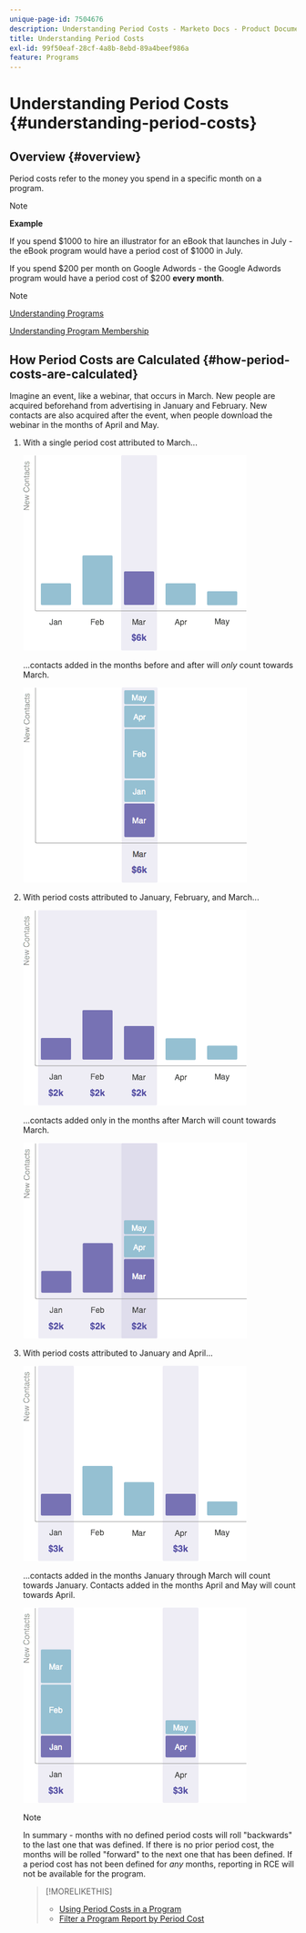 ```yaml
---
unique-page-id: 7504676
description: Understanding Period Costs - Marketo Docs - Product Documentation
title: Understanding Period Costs
exl-id: 99f50eaf-28cf-4a8b-8ebd-89a4beef986a
feature: Programs
---
```

# Understanding Period Costs {#understanding-period-costs}

## Overview {#overview}

Period costs refer to the money you spend in a specific month on a program.

>[!NOTE]
>
>**Example**
>
>If you spend $1000 to hire an illustrator for an eBook that launches in July - the eBook program would have a period cost of $1000 in July.
>
>If you spend $200 per month on Google Adwords - the Google Adwords program would have a period cost of $200 **every month**.

>[!NOTE]
>
>[Understanding Programs](/help/marketo/product-docs/core-marketo-concepts/programs/creating-programs/understanding-programs.md)
>
>[Understanding Program Membership](/help/marketo/product-docs/core-marketo-concepts/programs/creating-programs/understanding-program-membership.md)

## How Period Costs are Calculated {#how-period-costs-are-calculated}

Imagine an event, like a webinar, that occurs in March. New people are acquired beforehand from advertising in January and February. New contacts are also acquired after the event, when people download the webinar in the months of April and May.

1. With a single period cost attributed to March...

   ![](assets/graph1.png)

   ...contacts added in the months before and after will *only* count towards March.

   ![](assets/graph2.png)

1. With period costs attributed to January, February, and March...

   ![](assets/graph3.png)

   ...contacts added only in the months after March will count towards March.

   ![](assets/graph4.png)

1. With period costs attributed to January and April...

   ![](assets/graph5.png)

   ...contacts added in the months January through March will count towards January. Contacts added in the months April and May will count towards April.

   ![](assets/graph6.png)

   >[!NOTE]
   >
   >In summary - months with no defined period costs will roll "backwards" to the last one that was defined. If there is no prior period cost, the months will be rolled "forward" to the next one that has been defined. If a period cost has not been defined for _any_ months, reporting in RCE will not be available for the program.

   >[!MORELIKETHIS]
   >
   >* [Using Period Costs in a Program](/help/marketo/product-docs/core-marketo-concepts/programs/working-with-programs/using-period-costs-in-a-program.md)
   >* [Filter a Program Report by Period Cost](/help/marketo/product-docs/core-marketo-concepts/programs/program-performance-report/filter-a-program-report-by-period-cost.md)

